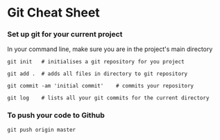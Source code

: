 # Git Cheat Sheet

### Set up git for your current project

In your command line, make sure you are in the project's main directory

`git init  	# initialises a git repository for you project`

`git add .	# adds all files in directory to git repository`

`git commit -am 'initial commit'	# commits your repository`


`git log	# lists all your git commits for the current directory`

### To push your code to Github

`git push origin master`

